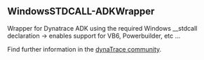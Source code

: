 ## WindowsSTDCALL-ADKWrapper

Wrapper for Dynatrace ADK using the required Windows __stdcall declaration -> enables support for VB6, Powerbuilder, etc ...

Find further information in the [dynaTrace community](https://community.dynatrace.com/community/display/DL/VisualBasic+6+Instrumentation+Wrapper).
